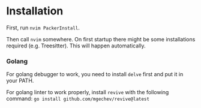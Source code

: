 # Installation

First, run `nvim PackerInstall`.

Then call `nvim` somewhere. On first startup there might be some installations required (e.g. Treesitter). This will happen automatically. 

### Golang

For golang debugger to work, you need to install `delve` first and put it in your PATH.

For golang linter to work properly, install `revive` with the following command: `go install github.com/mgechev/revive@latest`
